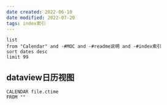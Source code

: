 ```yaml
---
date created: 2022-06-10
date modified: 2022-07-20
tags: index索引 
---
```


```dataview
list
from "Calendar" and -#MOC and -#readme说明 and -#index索引 
sort dates desc
limit 99
```

## dataview日历视图

```dataview
CALENDAR file.ctime
FROM ""
```